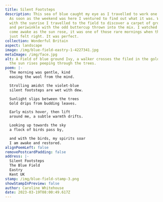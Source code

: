 ```yaml
---
title: Silent Footsteps
description: This sea of blue caught my eye as I travelled to work one morning.
  As soon as the weekend was here I ventured to find out what it was. Waking
  with the sunrise I travelled to the field to discover a carpet of ground ivy
  and periwinkle with the odd buttercup thrown into the mix. I watched the field
  come awake as the sun rose, it was one of those rare mornings when the world
  just felt right. It was perfect.
collection: Wonderful Britain
aspect: landscape
image: /img/blue-field-eastry-1-4227341.jpg
metaImage: /img/face.jpg
alt: A Field of blue ground Ivy, a walker crosses the filed in the golden mist,
  the sun rises peeping through the trees.
poem: |-
  The morning was gentle, kind
  easing the wool from the mind.

  Strolling amidst the violet-blue
  silent footsteps are wet with dew.

  Sunlight slips between the trees
  Gold drips from budding leaves.

  Early mists hover, then lift
  around me, a subtle warmth drifts.

  Looking up towards the sky
  a flock of birds pass by,

  and with the birds, my spirits soar
  I am awake and restored.
alignPoemLeft: false
removePostcardPadding: false
address: |-
  Silent Footsteps
  The Blue Field
  Eastry
  Kent UK
stamp: /img/blue-field-stamp-3.png
showStampInPreview: false
author: Caroline Whitehouse
date: 2023-03-19T08:00:49.617Z
---
```

